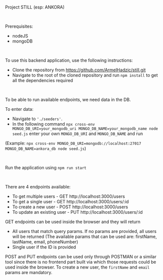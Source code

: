 Project STILL (esp: ANKORA)

<br/>

Prerequisites:
- nodeJS
- mongoDB

<br/>

To use this backend application, use the following instructions:
- Clone the repository from https://github.com/ArmelHadzic/still.git
- Navigate to the root of the cloned repository and run ```npm install``` to get all the dependencies required

<br/>

To be able to run available endpoints, we need data in the DB.

To enter data:
 - Navigate to ```'./seeders'```.
 - In the following command
 ```npx cross-env MONGO_DB_URI=your_mongodb_uri MONGO_DB_NAME=your_mongodb_name node seed.js```
 enter your own ```MONGO_DB_URI``` and ```MONGO_DB_NAME``` and run
 
 (Example: ```npx cross-env MONGO_DB_URI=mongodb://localhost:27017 MONGO_DB_NAME=ankora_db node seed.js```)

 <br/>

 Run the application using ```npm run start```

 <br/>

 There are 4 endpoints available:
 - To get multiple users - GET http://localhost:3000/users
 - To get a single user - GET http://localhost:3000/users/:id
 - To create a new user - POST http://localhost:3000/users
 - To update an existing user - PUT http://localhost:3000/users/:id

 GET endpoints can be used inside the browser and they will return
 - All users that match query params. If no params are provided, all users will be returned
(The available params that can be used are: firstName, lastName, email, phoneNumber)
 - Single user if the ID is provided

POST and PUT endpoints can be used only through POSTMAN or a similar tool since there is no frontend part built via which those requests could be used inside the browser.
To create a new user, the ```firstName``` and ```email``` params are mandatory.

